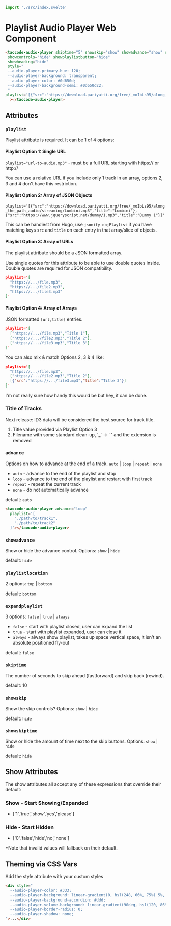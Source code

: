 ```js script
import './src/index.svelte'
```

# Playlist Audio Player Web Component

```html preview-story
<taocode-audio-player skiptime="5" showskip="show" showadvance="show" expandplaylist="always"
 showcontrols="hide" showplaylistbutton="hide"
 showheading="hide"
 style="
 --audio-player-primary-hue: 120;
 --audio-player-background: transparent;
 --audio-player-color: #0d650d;
 --audio-player-background-semi: #0d650d22;
 "
playlist='[{"src":"https://download.pariyatti.org/free/_moIbLs95/along_the_path_audio/streaming/Lumbini.mp3","title":"Lumbini"}]'
  ></taocode-audio-player>
```
## Attributes

### `playlist`

Playlist attribute is required. It can be 1 of 4 options:

#### Playlist Option 1: Single URL

`playlist="url-to-audio.mp3"` - must be a full URL starting with https:// or http://

You can use a relative URL if you include only 1 track in an array, options 2, 3 and 4 don't have this restriction.

#### Playlist Option 2: Array of JSON Objects

`playlist='[{"src":"https://download.pariyatti.org/free/_moIbLs95/along_the_path_audio/streaming/Lumbini.mp3","title":"Lumbini"},{"src":"https://www.jqueryscript.net/dummy/1.mp3","title":"Dummy 1"}]'`

This can be handiest from Hugo, use `jsonify objPlaylist` if you have matching keys `src` and `title` on each entry in that array/slice of objects.

#### Playlist Option 3: Array of URLs

The playlist attribute should be a JSON formatted array. 

Use single quotes for this attribute to be able to use double quotes inside.
Double quotes are required for JSON compatibility.

```json
playlist='[
  "https://.../file.mp3",
  "https://.../file2.mp3",
  "https://.../file3.mp3"
]'
```

#### Playlist Option 4: Array of Arrays

JSON formatted `[url,title]` entries.

```json
playlist='[
  ["https://.../file.mp3","Title 1"],
  ["https://.../file2.mp3","Title 2"],
  ["https://.../file3.mp3","Title 3"]
]'
```

You can also mix & match Options 2, 3 & 4 like:

```json
playlist='[
  "https://.../file.mp3",
  ["https://.../file2.mp3","Title 2"],
  [{"src":"https://.../file3.mp3","title":"Title 3"}]
]'
```

I'm not really sure how handy this would be but hey, it can be done.

### Title of Tracks

Next release: ID3 data will be considered the best source for track title.

1. Title value provided via Playlist Option 3
1. Filename with some standard clean-up, '_' -> ' ' and the extension is removed

### `advance`

Options on how to advance at the end of a track. `auto` | `loop` | `repeat` | `none`

- `auto` - advance to the end of the playlist and stop
- `loop` - advance to the end of the playlist and restart with first track
- `repeat` - repeat the current track
- `none` - do not automatically advance

default: `auto`

```html
<taocode-audio-player advance="loop"
  playlist='[
    "./path/to/track1",
    "./path/to/track2"
  ]'></taocode-audio-player>
```

### `showadvance`

Show or hide the advance control. Options: `show` | `hide`

default: `hide`

### `playlistlocation`

2 options: `top` | `bottom`

default: `bottom`

### `expandplaylist`

3 options: `false` | `true` | `always`

- `false` - start with playlist closed, user can expand the list
- `true` - start with playlist expanded, user can close it
- `always` - always show playlist, takes up space vertical space, it isn't an absolute positioned fly-out

default: `false`

### `skiptime`

The number of seconds to skip ahead (fastforward) and skip back (rewind).

default: 10

### `showskip`

Show the skip controls? Options: `show` | `hide`

default: `hide`

### `showskiptime`

Show or hide the amount of time next to the skip buttons. Options: `show` | `hide`

default: `hide`

## Show Attributes

The show attributes all accept any of these expressions that override their default:

### Show - Start Showing/Expanded

- ['1','true','show','yes','please']

### Hide - Start Hidden 

- ['0','false','hide','no','none']

*Note that invalid values will fallback on their default.

## Theming via CSS Vars

Add the style attribute with your custom styles

```html
<div style="
  --audio-player-color: #333;
  --audio-player-background: linear-gradient(0, hsl(248, 66%, 75%) 5%, hsl(246, 65%, 80%) 33%, hsl(255, 65%, 70%) 66%, hsl(250, 70%, 65%) 95%);
  --audio-player-background-accordion: #ddd;
  --audio-player-volume-background: linear-gradient(90deg, hsl(120, 86%, 30%) 10%, hsl(60, 95%, 40%) 50%, hsl(30, 95%, 70%) 80%, hsl(8, 86%, 50%) 99%);
  --audio-player-border-radius: 0;
  --audio-player-shadow: none;
">...</div>
```
